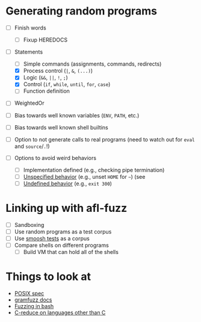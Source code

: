 # Generating random programs

- [ ] Finish words
  + [ ] Fixup HEREDOCS
- [ ] Statements
  + [ ] Simple commands (assignments, commands, redirects)
  + [X] Process control (`|`, `&`, `(...)`)
  + [X] Logic (`&&`, `||`, `!`, `;`)
  + [X] Control (`if`, `while`, `until`, `for`, `case`)
  + [ ] Function definition
  
- [ ] WeightedOr 
  
- [ ] Bias towards well known variables (`ENV`, `PATH`, etc.)
- [ ] Bias towards well known shell builtins
- [ ] Option to not generate calls to real programs (need to watch out for `eval` and `source`/`.`!)
- [ ] Options to avoid weird behaviors
  + [ ] Implementation defined (e.g., checking pipe termination)
  + [ ] [Unspecified behavior](https://github.com/mgree/smoosh/blob/master/unspec.md) (e.g., unset `HOME` for `~`) (see 
  + [ ] [Undefined behavior](https://github.com/mgree/smoosh/blob/master/undef.md) (e.g., `exit 300`)

# Linking up with afl-fuzz

- [ ] Sandboxing
- [ ] Use random programs as a test corpus
- [ ] Use [smoosh tests](https://github.com/mgree/smoosh/blob/master/tests) as a corpus
- [ ] Compare shells on different programs
  + [ ] Build VM that can hold all of the shells

# Things to look at

- [POSIX spec](https://pubs.opengroup.org/onlinepubs/9699919799/)
- [gramfuzz docs](https://d0c-s4vage.github.io/gramfuzz/)
- [Fuzzing in bash](http://lcamtuf.blogspot.com/2014/10/bash-bug-how-we-finally-cracked.html)
- [C-reduce on languages other than C](https://linki.tools/2020/02/creduce-it-s-a-kind-of-magic.html)
